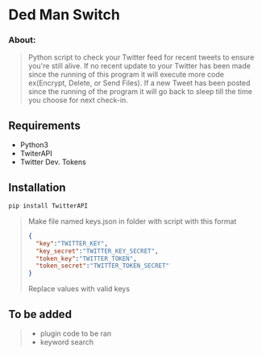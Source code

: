 # Ded Man Switch
### About:
> Python script to check your Twitter feed for recent tweets to ensure you're still alive. If no recent update to your Twitter has been made since the running of this program it will execute more code ex(Encrypt, Delete, or Send Files). If a new Tweet has been posted since the running of the program it will go back to sleep till the time you choose for next check-in.

## Requirements
* Python3
* TwiterAPI
* Twitter Dev. Tokens

## Installation
```python
pip install TwitterAPI
```
> Make file named keys.json in folder with script with this format
> ```json
>{
>   "key":"TWITTER_KEY",
>   "key_secret":"TWITTER_KEY_SECRET",
>   "token_key":"TWITTER_TOKEN",
>   "token_secret":"TWITTER_TOKEN_SECRET"
> }
>```
> Replace values with valid keys

## To be added
>* plugin code to be ran
>* keyword search